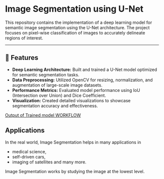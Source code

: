 # Image Segmentation using U-Net

This repository contains the implementation of a deep learning model for semantic image segmentation using the U-Net architecture. The project focuses on pixel-wise classification of  images to accurately delineate regions of interest. 

---

## 🚀 Features
- **Deep Learning Architecture:** Built and trained a U-Net model optimized for semantic segmentation tasks.
- **Data Preprocessing:** Utilized OpenCV for resizing, normalization, and augmentation of large-scale image datasets.
- **Performance Metrics:** Evaluated model performance using IoU (Intersection over Union) and Dice Coefficient.
- **Visualization:** Created detailed visualizations to showcase segmentation accuracy and effectiveness.

[Output of Trained model WORKFLOW](https://i0.wp.com/thecleverprogrammer.com/wp-content/uploads/2020/07/image-48.png?w=907&ssl=1)

## Applications
In the real world, Image Segmentation helps in many applications in 
- medical science,
- self-driven cars,
- imaging of satellites and many more.

Image Segmentation works by studying the image at the lowest level.
